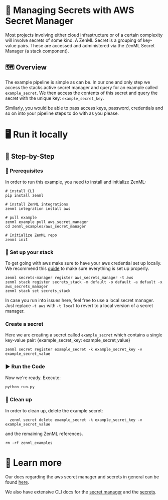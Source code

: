 # 🔑 Managing Secrets with AWS Secret Manager
Most projects involving either cloud infrastructure or of a certain complexity will involve secrets of some kind. A
ZenML Secret is a grouping of key-value pairs. These are accessed and administered via the ZenML Secret Manager (a stack component).

## 🗺 Overview
The example pipeline is simple as can be. In our one and only step we access the stacks active secret manager and
query for an example called `example_secret`. We then access the contents of this secret and query the secret with the
unique key: `example_secret_key`. 

Similarly, you would be able to pass access keys, password, credentials and so on into your pipeline steps to do with as
you please.

# 🖥 Run it locally
## 👣 Step-by-Step
### 📄 Prerequisites 
In order to run this example, you need to install and initialize ZenML:

```shell
# install CLI
pip install zenml

# install ZenML integrations
zenml integration install aws

# pull example
zenml example pull aws_secret_manager
cd zenml_examples/aws_secret_manager

# Initialize ZenML repo
zenml init
```

### 🥞 Set up your stack

To get going with aws make sure to have your aws credential set up locally. We recommend this 
[guide](https://docs.aws.amazon.com/sdk-for-java/v1/developer-guide/setup-credentials.html) to make sure everything is
set up properly.

```shell
zenml secrets-manager register aws_secrets_manager -t aws
zenml stack register secrets_stack -m default -o default -a default -x aws_secrets_manager
zenml stack set secrets_stack
```

In case you run into issues here, feel free to use a local secret manager. Just replace `-t aws` with `-t local` to 
revert to a local version of a secret manager.

### Create a secret

Here we are creating a secret called `example_secret` which contains a single key-value pair:
{example_secret_key: example_secret_value}

```shell
zenml secret register example_secret -k example_secret_key -v example_secret_value
```

### ▶️ Run the Code
Now we're ready. Execute:

```bash
python run.py
```

### 🧽 Clean up
In order to clean up, delete the example secret:

```shell
  zenml secret delete example_secret -k example_secret_key -v example_secret_value
```

and the remaining ZenML references.

```shell
rm -rf zenml_examples
```

# 📜 Learn more

Our docs regarding the aws secret manager and secrets in general can be found 
[here](https://docs.zenml.io/features/secrets).

We also have extensive CLI docs for the 
[secret manager](https://apidocs.zenml.io/0.7.1/cli/#zenml.cli--setting-up-a-secrets-manager) and the
[secrets](https://apidocs.zenml.io/0.7.1/cli/#zenml.cli--using-secrets).

